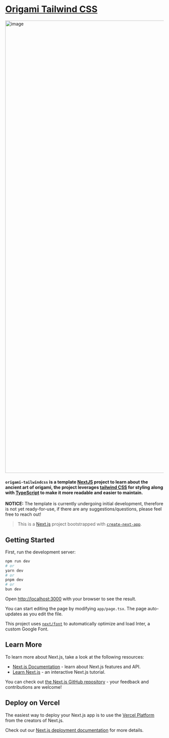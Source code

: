 # [Origami Tailwind CSS](https://year2024-eta.vercel.app/)

<img width="1440" alt="image" src="https://github.com/daqichen/year2024/assets/55526292/7eb36c17-dcbd-4f86-95c8-5e37bf52c97e">

#### `origami-tailwindcss` is a template [NextJS](https://nextjs.org/docs/) project to learn about the ancient art of origami, the project leverages [tailwind CSS](https://tailwindcss.com/) for styling along with [TypeScript](https://www.typescriptlang.org/) to make it more readable and easier to maintain.

**NOTICE:**
The template is currently undergoing initial development, therefore is not yet ready-for-use, if there are any suggestions/questions, please feel free to reach out!

> This is a [Next.js](https://nextjs.org/) project bootstrapped with [`create-next-app`](https://github.com/vercel/next.js/tree/canary/packages/create-next-app).

## Getting Started

First, run the development server:

```bash
npm run dev
# or
yarn dev
# or
pnpm dev
# or
bun dev
```

Open [http://localhost:3000](http://localhost:3000) with your browser to see the result.

You can start editing the page by modifying `app/page.tsx`. The page auto-updates as you edit the file.

This project uses [`next/font`](https://nextjs.org/docs/basic-features/font-optimization) to automatically optimize and load Inter, a custom Google Font.

## Learn More

To learn more about Next.js, take a look at the following resources:

- [Next.js Documentation](https://nextjs.org/docs) - learn about Next.js features and API.
- [Learn Next.js](https://nextjs.org/learn) - an interactive Next.js tutorial.

You can check out [the Next.js GitHub repository](https://github.com/vercel/next.js/) - your feedback and contributions are welcome!

## Deploy on Vercel

The easiest way to deploy your Next.js app is to use the [Vercel Platform](https://vercel.com/new?utm_medium=default-template&filter=next.js&utm_source=create-next-app&utm_campaign=create-next-app-readme) from the creators of Next.js.

Check out our [Next.js deployment documentation](https://nextjs.org/docs/deployment) for more details.
